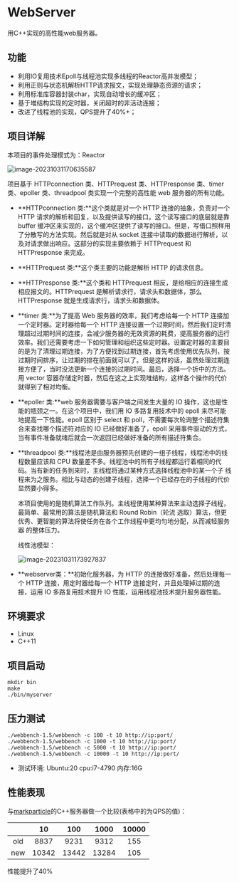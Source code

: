 # WebServer

用C++实现的高性能web服务器。

## 功能

- 利用IO复用技术Epoll与线程池实现多线程的Reactor高并发模型；
- 利用正则与状态机解析HTTP请求报文，实现处理静态资源的请求；
- 利用标准库容器封装char，实现自动增长的缓冲区；
- 基于堆结构实现的定时器，关闭超时的非活动连接；
- 改进了线程池的实现，QPS提升了40%+；

## 项目详解

本项目的事件处理模式为：Reactor

![image-20231031170635587](C:\Users\DELL\AppData\Roaming\Typora\typora-user-images\image-20231031170635587.png)

项目基于 HTTPconnection 类、HTTPrequest 类、HTTPresponse 类、timer 类、epoller 类、threadpool 类实现一个完整的高性能 web 服务器的所有功能。

- **HTTPconnection 类:**这个类就是对一个 HTTP 连接的抽象，负责对一个 HTTP 请求的解析和回复，以及提供读写的接口。这个读写接口的底层就是靠 buffer 缓冲区来实现的，这个缓冲区提供了读写的接口。但是，写借口照样用了分散写的方法实现。然后就是对从 socket 连接中读取的数据进行解析，以及对请求做出响应。这部分的实现主要依赖于 HTTPrequest 和 HTTPresponse 来完成。

- **HTTPrequest 类:**这个类主要的功能是解析 HTTP 的请求信息。

- **HTTPresponse 类:**这个类和 HTTPrequest 相反，是给相应的连接生成相应报文的。HTTPrequest 是解析请求行，请求头和数据体，那么 HTTPresponse 就是生成请求行，请求头和数据体。

- **timer 类:**为了提高 Web 服务器的效率，我们考虑给每一个 HTTP 连接加一个定时器。定时器给每一个 HTTP 连接设置一个过期时间，然后我们定时清理超过过期时间的连接，会减少服务器的无效资源的耗费，提高服务器的运行效率。我们还需要考虑一下如何管理和组织这些定时器。设置定时器的主要目的是为了清理过期连接，为了方便找到过期连接，首先考虑使用优先队列，按过期时间排序，让过期的排在前面就可以了。但是这样的话，虽然处理过期连接方便了，当时没法更新一个连接的过期时间。最后，选择一个折中的方法。用 vector 容器存储定时器，然后在这之上实现堆结构，这样各个操作的代价就得到了相对均衡。

- **epoller 类:**web 服务器需要与客户端之间发生大量的 IO 操作，这也是性能的瓶颈之一。在这个项目中，我们用 IO 多路复用技术中的 epoll 来尽可能地提高一下性能。epoll 区别于 select 和 poll，不需要每次轮询整个描述符集合来查找哪个描述符对应的 IO 已经做好准备了，epoll 采用事件驱动的方式，当有事件准备就绪后就会一次返回已经做好准备的所有描述符集合。

- **threadpool 类:**线程池是由服务器预先创建的一组子线程，线程池中的线程数量应该和 CPU 数量差不多。线程池中的所有子线程都运行着相同的代码。当有新的任务到来时，主线程将通过某种方式选择线程池中的某一个子 线程来为之服务。相比与动态的创建子线程，选择一个已经存在的子线程的代价显然要小得多。

  本项目使用的是随机算法工作队列。主线程使用某种算法来主动选择子线程，最简单、最常用的算法是随机算法和 Round Robin（轮流 选取）算法，但更优秀、更智能的算法将使任务在各个工作线程中更均匀地分配，从而减轻服务器 的整体压力。

  线性池模型：

  ![image-20231031173927837](C:\Users\DELL\AppData\Roaming\Typora\typora-user-images\image-20231031173927837.png)

  

- **webserver类：**初始化服务器，为 HTTP 的连接做好准备，然后处理每一个 HTTP 连接，用定时器给每一个 HTTP 连接定时，并且处理掉过期的连接，运用 IO 多路复用技术提升 IO 性能，运用线程池技术提升服务器性能。




## 环境要求

- Linux
- C++11

## 项目启动

```
mkdir bin
make
./bin/myserver
```

## 压力测试

```
./webbench-1.5/webbench -c 100 -t 10 http://ip:port/
./webbench-1.5/webbench -c 1000 -t 10 http://ip:port/
./webbench-1.5/webbench -c 5000 -t 10 http://ip:port/
./webbench-1.5/webbench -c 10000 -t 10 http://ip:port/
```

- 测试环境: Ubuntu:20 cpu:i7-4790 内存:16G

## 性能表现

与[markparticle](https://github.com/markparticle/WebServer/)的C++服务器做一个比较(表格中的为QPS的值)：

|      |  10   |  100  | 1000  | 10000 |
| :--: | :---: | :---: | :---: | :---: |
| old  | 8837  | 9231  | 9312  |  155  |
| new  | 10342 | 13442 | 13284 |  105  |

性能提升了40%

